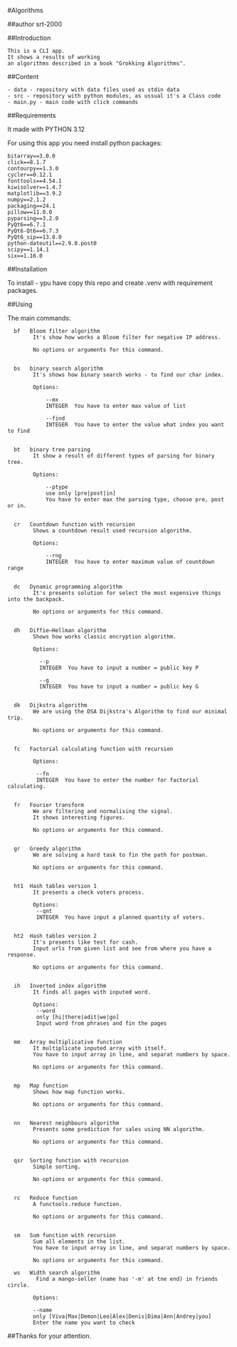 #Algorithms

##author srt-2000


##Introduction

    This is a CLI app.
    It shows a results of working
    an algorithms described in a book "Grokking Algorithms".


##Content

    - data - repository with data files used as stdin data
    - src - repository with python modules, as ussual it's a Class code
    - main.py - main code with click commands


##Requirements

It made with PYTHON 3.12

For using this app you need install python packages:

    bitarray==3.0.0
    click==8.1.7
    contourpy==1.3.0
    cycler==0.12.1
    fonttools==4.54.1
    kiwisolver==1.4.7
    matplotlib==3.9.2
    numpy==2.1.2
    packaging==24.1
    pillow==11.0.0
    pyparsing==3.2.0
    PyQt6==6.7.1
    PyQt6-Qt6==6.7.3
    PyQt6_sip==13.8.0
    python-dateutil==2.9.0.post0
    scipy==1.14.1
    six==1.16.0


##Installation

To install - ypu have copy this repo and create .venv with requirement packages.


##Using

The main commands:

      bf   Bloom filter algorithm
            It's show how works a Bloom filter for negative IP address.

            No options or arguments for this command.


      bs   binary search algorithm
            It's shows how binary search works - to find our char index.

            Options:

                --mx   
                INTEGER  You have to enter max value of list

                --find 
                INTEGER  You have to enter the value what index you want to find


      bt   binary tree parsing
            It show a result of different types of parsing for binary tree.

            Options:

                --ptype 
                use only [pre|post|in]  
                You have to enter max the parsing type, choose pre, post or in.


      cr   Countdown function with recursion
            Shows a countdown result used recursion algorithm.

            Options:

                --rng 
                INTEGER  You have to enter maximum value of countdown range


      dc   Dynamic programming algorithm
            It's presents solution for select the most expensive things into the backpack. 
 
            No options or arguments for this command.


      dh   Diffie–Hellman algorithm
            Shows how works classic encryption algorithm.

            Options:

              --p 
              INTEGER  You have to input a number = public key P

              --g 
              INTEGER  You have to input a number = public key G


      dk   Dijkstra algorithm
            We are using the DSA Dijkstra's Algorithm to find our minimal trip.

            No options or arguments for this command.


      fc   Factorial calculating function with recursion
    
            Options:

             --fn 
             INTEGER  You have to enter the number for factorial calculating.


      fr   Fourier transform
            We are filtering and normalising the signal.
            It shows interesting figures.

            No options or arguments for this command.        


      gr   Greedy algorithm
            We are solving a hard task to fin the path for postman.

            No options or arguments for this command.  


      ht1  Hash tables version 1
            It presents a check voters process.

            Options:
             --qnt 
             INTEGER  You have input a planned quantity of voters.


      ht2  Hash tables version 2
            It's presents like test for cash.
            Input urls from given list and see from where you have a response.

            No options or arguments for this command. 


      ih   Inverted index algorithm
            It finds all pages with inputed word.

            Options:
             --word 
             only [hi|there|adit|we|go]  
             Input word from phrases and fin the pages


      mm   Array multiplicative function
            It multiplicate inputed array with itself.
            You have to input array in line, and separat numbers by space.

            No options or arguments for this command. 


      mp   Map function
            Shows how map function works.

            No options or arguments for this command. 


      nn   Nearest neighbours algorithm
            Presents some prediction for sales using NN algorithm.

            No options or arguments for this command. 


      qsr  Sorting function with recursion
            Simple sorting.

            No options or arguments for this command. 


      rc   Reduce function
            A functools.reduce function.

            No options or arguments for this command. 


      sm   Sum function with recursion
            Sum all elements in the list.
            You have to input array in line, and separat numbers by space.

            No options or arguments for this command. 

      ws   Width search algorithm
             Find a mango-seller (name has '-m' at tne end) in friends circle.

            Options:

            --name 
            only [Viva|Max|Demon|Leo|Alex|Denis|Dima|Ann|Andrey|you]
            Enter the name you want to check

##Thanks for your attention.